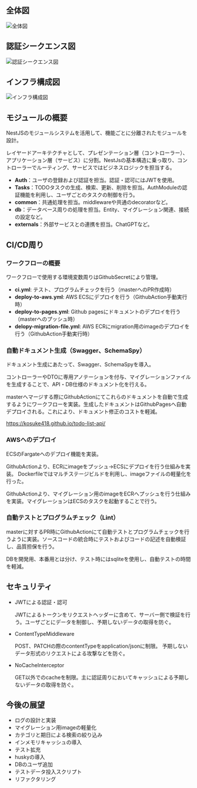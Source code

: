 ## 全体図

![全体図](https://github.com/Kosuke418/todo-list-api/assets/32722339/e0edd279-f8b4-4ea0-a972-62e5536828ee)

## 認証シークエンス図

![認証シークエンス図](https://github.com/Kosuke418/todo-list-api/assets/32722339/7d24bdec-c9cc-4b36-96f6-99d8d116f64e)

## インフラ構成図

![インフラ構成図](https://github.com/Kosuke418/todo-list-api/assets/32722339/7cfb9f65-66bc-4f05-96f3-2cc0eeda2c46)

## モジュールの概要

NestJSのモジュールシステムを活用して、機能ごとに分離されたモジュールを設計。

レイヤードアーキテクチャとして、プレゼンテーション層（コントローラー）、アプリケーション層（サービス）に分割。NestJsの基本構造に乗っ取り、コントローラーでルーティング、サービスではビジネスロジックを担当する。

- **Auth**：ユーザの登録および認証を担当。認証・認可にはJWTを使用。
- **Tasks**：TODOタスクの生成、検索、更新、削除を担当。AuthModuleの認証機能を利用し、ユーザごとのタスクの制御を行う。
- **common**：共通処理を担当。middlewareや共通のdecoratorなど。
- **db**：データベース周りの処理を担当。Entity、マイグレーション関連、接続の設定など。
- **externals**：外部サービスとの連携を担当。ChatGPTなど。

## CI/CD周り

### ワークフローの概要

ワークフローで使用する環境変数周りはGithubSecretにより管理。

- **ci.yml**: テスト、プログラムチェックを行う（masterへのPR作成時）
- **deploy-to-aws.yml**: AWS ECSにデプロイを行う（GithubAction手動実行時）
- **deploy-to-pages.yml**: Github pagesにドキュメントのデプロイを行う（masterへのプッシュ時）
- **delopy-migration-file.yml**: AWS ECRにmigration用のimageのデプロイを行う（GithubAction手動実行時）

### 自動ドキュメント生成（Swagger、SchemaSpy）

ドキュメント生成にあたって、Swagger、SchemaSpyを導入。

コントローラーやDTOに専用アノテーションを付与、マイグレーションファイルを生成することで、API・DB仕様のドキュメント化を行える。

masterへマージする際にGithubActionにてこれらのドキュメントを自動で生成するようにワークフローを実装。生成したドキュメントはGithubPagesへ自動デプロイされる。これにより、ドキュメント修正のコストを軽減。

https://kosuke418.github.io/todo-list-api/

### AWSへのデプロイ

ECSのFargateへのデプロイ機能を実装。

GithubActionより、ECRにimageをプッシュ→ECSにデプロイを行う仕組みを実装。
Dockerfileではマルチステージビルドを利用し、imageファイルの軽量化を行った。

GithubActionより、マイグレーション用のimageをECRへプッシュを行う仕組みを実装。マイグレーションはECSのタスクを起動することで行う。

### 自動テストとプログラムチェック（Lint）

masterに対するPR時にGithubActionにて自動テストとプログラムチェックを行うように実装。ソースコードの統合時にテストおよびコードの記述を自動検証し、品質担保を行う。

DBを開発用、本番用とは分け、テスト時にはsqliteを使用し、自動テストの時間を軽減。

## セキュリティ

- JWTによる認証・認可

  JWTによるトークンをリクエストヘッダーに含めて、サーバー側で検証を行う。ユーザごとにデータを制御し、予期しないデータの取得を防ぐ。

- ContentTypeMiddleware

  POST、PATCHの際のcontentTypeをapplication/jsonに制限。
  予期しないデータ形式のリクエストによる攻撃などを防ぐ。

- NoCacheInterceptor

  GET以外でのcacheを制限。主に認証周りにおいてキャッシュによる予期しないデータの取得を防ぐ。

## 今後の展望

- ログの設計と実装
- マイグレーション用imageの軽量化
- カテゴリと期日による検索の絞り込み
- インメモリキャッシュの導入
- テスト拡充
- huskyの導入
- DBのユーザ追加
- テストデータ投入スクリプト
- リファクタリング
